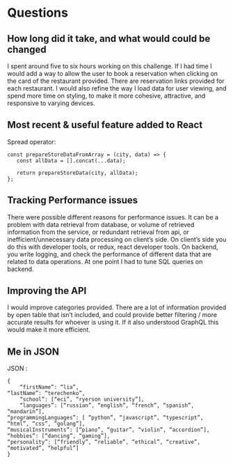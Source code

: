 # Questions

## How long did it take, and what would could be changed

I spent around five to six hours working on this challenge. If I had time I would add a way to allow the user to book a reservation when clicking on the card of the restaurant provided. There are reservation links provided for each restaurant. I would also refine the way I load data for user viewing, and spend more time on styling, to make it more cohesive, attractive, and responsive to varying devices. 

## Most recent & useful feature added to React
Spread operator:

```
const prepareStoreDataFromArray = (city, data) => {
   const allData = [].concat(...data);

   return prepareStoreData(city, allData);
};
```
## Tracking Performance issues

There were possible different reasons for performance issues. It can be a problem with data retrieval from database, or volume of retrieved information from the service, or redundant retrieval from api, or inefficient/unnecessary data processing on client’s side. On client’s side you do this with developer tools, or redux, react developer tools. On backend, you write logging, and check the performance of different data that are related to data operations. At one point I had to tune SQL queries on backend. 

## Improving the API

I would improve categories provided. There are a lot of information provided by open table that isn’t included, and could provide better filtering / more accurate results for whoever is using it. If it also understood GraphQL this would make it more efficient.

## Me in JSON

JSON : 
```
{
	“firstName”: “lia”,
“lastName”: “terechenko”,
	“school”: [“eci”, “ryerson university”],
	“languages”: [“russian”, “english”, “french”, “spanish”, “mandarin”],
“programmingLanguages”: [ “python”, “javascript”, “typescript”, “html”, “css”, “golang”], 
“musicalInstruments”: [“piano”, “guitar”, “violin”, “accordion”],
“hobbies”: [“dancing”, “gaming”],
“personality”: [“friendly”, “reliable”, “ethical”, “creative”, “motivated”, “helpful”]
}
```

